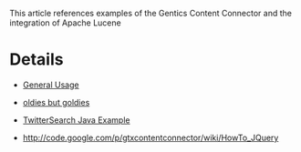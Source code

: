 This article references examples of the Gentics Content Connector and the integration of Apache Lucene

# Details #
  * [General Usage](http://code.google.com/p/gtxcontentconnector/wiki/Usage)

  * [oldies but goldies](http://code.google.com/p/gtxcontentconnector/source/browse/branches/archive/stable_20.04.2010/Examples/Examples/)

  * [TwitterSearch Java Example](http://code.google.com/p/gtxcontentconnector/wiki/TwitterSearch)

  * http://code.google.com/p/gtxcontentconnector/wiki/HowTo_JQuery